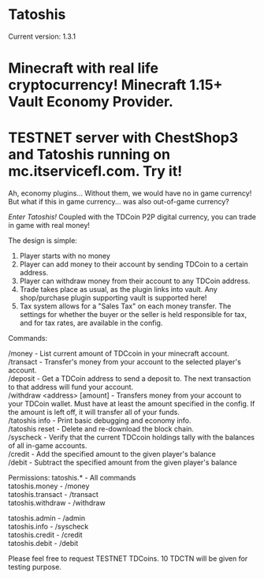 Tatoshis
========

Current version: 1.3.1

Minecraft with real life cryptocurrency! Minecraft 1.15+ Vault Economy Provider.
=
TESTNET server with ChestShop3 and Tatoshis running on mc.itservicefl.com. Try it!
=

Ah, economy plugins... Without them, we would have no in game currency! But what if this in game currency... was also out-of-game currency?  

*Enter Tatoshis!*
Coupled with the TDCoin P2P digital currency, you can trade in game with real money!

The design is simple:  
1) Player starts with no money  
2) Player can add money to their account by sending TDCoin to a certain address.  
3) Player can withdraw money from their account to any TDCoin address.  
4) Trade takes place as usual, as the plugin links into vault. Any shop/purchase plugin supporting vault is supported here!  
5) Tax system allows for a "Sales Tax" on each money transfer. The settings for whether the buyer or the seller is held responsible for tax, and for tax rates, are available in the config.  

Commands:  

/money - List current amount of TDCcoin in your minecraft account.  
/transact <player> <amount> - Transfer's money from your account to the selected player's account.  
/deposit - Get a TDCoin address to send a deposit to. The next transaction to that address will fund your account.  
/withdraw \<address\> [amount] - Transfers money from your account to your TDCoin wallet. Must have at least the amount specified in the config. If the amount is left off, it will transfer all of your funds.  
/tatoshis info - Print basic debugging and economy info.  
/tatoshis reset - Delete and re-download the block chain.  
/syscheck - Verify that the current TDCcoin holdings tally with the balances of all in-game accounts.  
/credit <player> <amount> - Add the specified amount to the given player's balance  
/debit <player> <amount> - Subtract the specified amount from the given player's balance  

Permissions:
tatoshis.* - All commands  
tatoshis.money - /money  
tatoshis.transact - /transact  
tatoshis.withdraw - /withdraw

tatoshis.admin - /admin  
tatoshis.info - /syscheck  
tatoshis.credit - /credit  
tatoshis.debit - /debit

Please feel free to request TESTNET TDCoins. 10 TDCTN will be given for testing purpose.

